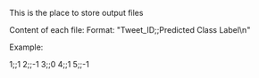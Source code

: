 This is the place to store output files

Content of each file:   Format: "Tweet_ID;;Predicted Class Label\n"
 
Example:
 
1;;1
2;;-1
3;;0
4;;1
5;;-1
